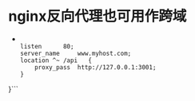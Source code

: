 # nginx反向代理也可用作跨域

+ ```server {
  
  listen      80;
  server_name     www.myhost.com;
  location ^~ /api   {
      proxy_pass  http://127.0.0.1:3001;
  }

}```
